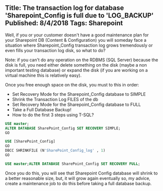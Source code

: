 Title: The transaction log for database 'Sharepoint_Config is full due to 'LOG_BACKUP'
Published: 8/4/2018
Tags: Sharepoint
---

Well, if you or your customer doesn't have a good maintenance plan for your Sharepoint DB (Content & Configuration) you will someday face a situation where Sharepoint_Config transaction log grows tremendously or even fills your transaction log disk, so what to do?

Note: if you can't do any operation on the RDBMS (SQL Server) because the disk is full, you need either delete something on the disk (maybe a non important testing database) or expand the disk (if you are working on a virtual machine this is relatively easy).

Once you free enough space on the disk, you must to this in order:

- Set Recovery Mode for the Sharepoint_Config database to SIMPLE
- Shrink the Transaction Log FILES of the db
- Set Recovery Mode for the Sharepoint_Config database to FULL
- Take a Full Database Backup! 
- How to do the first 3 steps using T-SQL?

```sql
USE master;
ALTER DATABASE SharePoint_Config SET RECOVERY SIMPLE;
GO

USE [SharePoint_Config]
GO
DBCC SHRINKFILE (N'SharePoint_Config_log' , 1)
GO

USE master;ALTER DATABASE SharePoint_Config SET RECOVERY FULL;
```

Once you do this, you will see that Sharepoint Config database will shrink to a better reasonable size, but, it will grow again eventually so, my advice, create a maintenance job to do this before taking a full database backup.

